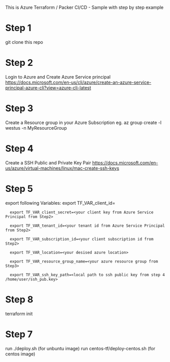 This is Azure Terraform / Packer CI/CD - Sample with step by step example

# Step 1
git clone this repo
# Step 2
Login to Azure and Create Azure Service principal 
https://docs.microsoft.com/en-us/cli/azure/create-an-azure-service-principal-azure-cli?view=azure-cli-latest

# Step 3 
Create a Resource group in your Azure Subscription
eg. az group create -l westus -n MyResourceGroup

# Step 4
Create a SSH Public and Private Key Pair 
https://docs.microsoft.com/en-us/azure/virtual-machines/linux/mac-create-ssh-keys

# Step 5
export following Variables:
       export TF_VAR_client_id= <your client ID from Azure Serice Principal from Step2>

      export TF_VAR_client_secret=<your client key from Azure Service Principal from Step2>

      export TF_VAR_tenant_id=<your tenant id from Azure Service Principal from Step2>

      export TF_VAR_subscription_id=<your client subscription id from Step2>

      export TF_VAR_location=<your desised azure location>

      export TF_VAR_resource_group_name=<your azure resource group from Step3>

      export TF_VAR_ssh_key_path=<local path to ssh public key from step 4 /home/user/ssh_pub.key>

# Step 8 
terraform init 
# Step 7
run 
./deploy.sh (for unbuntu image)
run 
centos-tf/deploy-centos.sh (for centos image)